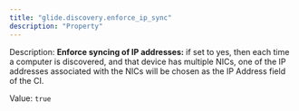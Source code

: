 ```yaml
---
title: "glide.discovery.enforce_ip_sync"
description: "Property"
---
```


Description: <b>Enforce syncing of IP addresses:</b> if set to yes, then each time a computer is discovered, and that device has multiple NICs, one of the IP addresses associated with the NICs will be chosen as the IP Address field of the CI.

Value: `true`